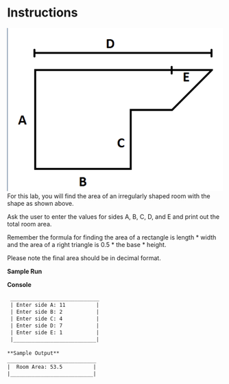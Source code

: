 # Instructions  
![alt text](assets/RoomArea.png)
For this lab, you will find the area of an irregularly shaped room with the shape as shown above.

Ask the user to enter the values for sides A, B, C, D, and E and print out the total room area.

Remember the formula for finding the area of a rectangle is length * width and the area of a right triangle is 0.5 * the base * height.

Please note the final area should be in decimal format.

**Sample Run**

**Console**
```
 _____________________________
 | Enter side A: 11          |
 | Enter side B: 2           |
 | Enter side C: 4           |
 | Enter side D: 7           |
 | Enter side E: 1           |
 |___________________________|
 
**Sample Output**
_____________________________
|  Room Area: 53.5          |
|___________________________|


  